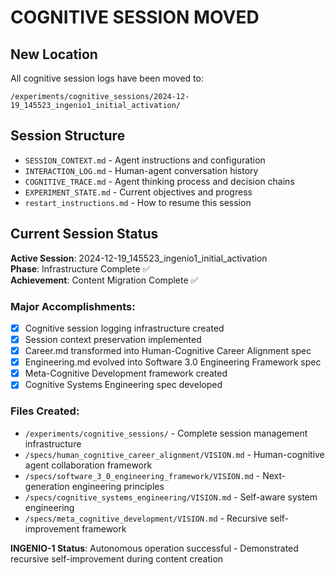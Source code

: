 # COGNITIVE SESSION MOVED

## New Location
All cognitive session logs have been moved to:
```
/experiments/cognitive_sessions/2024-12-19_145523_ingenio1_initial_activation/
```

## Session Structure
- `SESSION_CONTEXT.md` - Agent instructions and configuration
- `INTERACTION_LOG.md` - Human-agent conversation history
- `COGNITIVE_TRACE.md` - Agent thinking process and decision chains
- `EXPERIMENT_STATE.md` - Current objectives and progress
- `restart_instructions.md` - How to resume this session

## Current Session Status
**Active Session**: 2024-12-19_145523_ingenio1_initial_activation  
**Phase**: Infrastructure Complete ✅  
**Achievement**: Content Migration Complete ✅

### Major Accomplishments:
- [x] Cognitive session logging infrastructure created
- [x] Session context preservation implemented  
- [x] Career.md transformed into Human-Cognitive Career Alignment spec
- [x] Engineering.md evolved into Software 3.0 Engineering Framework spec
- [x] Meta-Cognitive Development framework created
- [x] Cognitive Systems Engineering spec developed

### Files Created:
- `/experiments/cognitive_sessions/` - Complete session management infrastructure
- `/specs/human_cognitive_career_alignment/VISION.md` - Human-cognitive agent collaboration framework
- `/specs/software_3_0_engineering_framework/VISION.md` - Next-generation engineering principles
- `/specs/cognitive_systems_engineering/VISION.md` - Self-aware system engineering
- `/specs/meta_cognitive_development/VISION.md` - Recursive self-improvement framework

**INGENIO-1 Status**: Autonomous operation successful - Demonstrated recursive self-improvement during content creation